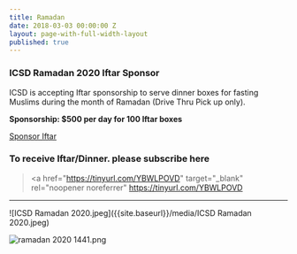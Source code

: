 ```yaml
---
title: Ramadan
date: 2018-03-03 00:00:00 Z
layout: page-with-full-width-layout
published: true
---
```


### ICSD Ramadan 2020 Iftar Sponsor  
  
ICSD is accepting Iftar sponsorship to serve dinner boxes for fasting Muslims during the month of Ramadan (Drive Thru Pick up only).   
  
__Sponsorship: $500 per day for 100 Iftar boxes__
  
<a class="btn btn-sm btn-success" href="https://goodbricksapp.com/icsd.org/cause/ramadan-iftar" target="_blank" rel="noopener noreferrer" >Sponsor Iftar</a>


### To receive Iftar/Dinner. please subscribe here
> <a href="https://tinyurl.com/YBWLPOVD" target="_blank" rel="noopener noreferrer" https://tinyurl.com/YBWLPOVD</a>

<hr/>

![ICSD Ramadan 2020.jpeg]({{site.baseurl}}/media/ICSD Ramadan 2020.jpeg)

![ramadan 2020 1441.png]({{site.baseurl}}/media/ramadan%202020%201441.png)

